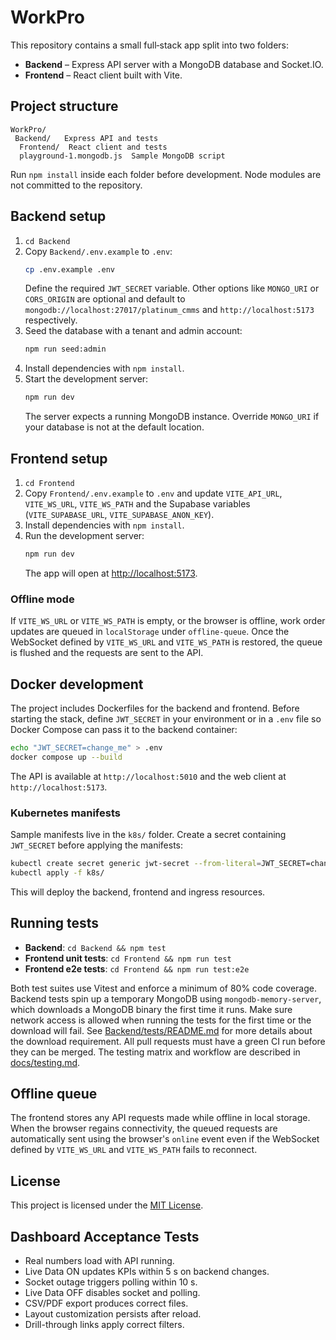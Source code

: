 # WorkPro

This repository contains a small full‑stack app split into two folders:

- **Backend** – Express API server with a MongoDB database and Socket.IO.
- **Frontend** – React client built with Vite.

## Project structure

```
WorkPro/
 Backend/   Express API and tests
  Frontend/  React client and tests
  playground-1.mongodb.js  Sample MongoDB script
```

Run `npm install` inside each folder before development. Node modules are
not committed to the repository.

## Backend setup

1. `cd Backend`
2. Copy `Backend/.env.example` to `.env`:
   ```bash
   cp .env.example .env
   ```
   Define the required `JWT_SECRET` variable. Other options like `MONGO_URI`
   or `CORS_ORIGIN` are optional and default to
   `mongodb://localhost:27017/platinum_cmms` and `http://localhost:5173`
   respectively.
3. Seed the database with a tenant and admin account:
   ```bash
   npm run seed:admin
   ```
4. Install dependencies with `npm install`.
5. Start the development server:
   ```bash
   npm run dev
   ```
   The server expects a running MongoDB instance. Override `MONGO_URI` if your
   database is not at the default location.

## Frontend setup

1. `cd Frontend`
2. Copy `Frontend/.env.example` to `.env` and update `VITE_API_URL`,
   `VITE_WS_URL`, `VITE_WS_PATH` and the Supabase variables (`VITE_SUPABASE_URL`,
   `VITE_SUPABASE_ANON_KEY`).
3. Install dependencies with `npm install`.
4. Run the development server:
   ```bash
   npm run dev
   ```
   The app will open at [http://localhost:5173](http://localhost:5173).

### Offline mode

If `VITE_WS_URL` or `VITE_WS_PATH` is empty, or the browser is offline, work order updates are
queued in `localStorage` under `offline-queue`. Once the WebSocket defined by `VITE_WS_URL` and `VITE_WS_PATH` is restored, the queue is flushed and the requests are sent to the API.

## Docker development

The project includes Dockerfiles for the backend and frontend. Before starting
the stack, define `JWT_SECRET` in your environment or in a `.env` file so Docker
Compose can pass it to the backend container:

```bash
echo "JWT_SECRET=change_me" > .env
docker compose up --build
```

The API is available at `http://localhost:5010` and the web client at
`http://localhost:5173`.

### Kubernetes manifests

Sample manifests live in the `k8s/` folder. Create a secret containing
`JWT_SECRET` before applying the manifests:

```bash
kubectl create secret generic jwt-secret --from-literal=JWT_SECRET=change_me
kubectl apply -f k8s/
```

This will deploy the backend, frontend and ingress resources.

## Running tests

- **Backend**: `cd Backend && npm test`
- **Frontend unit tests**: `cd Frontend && npm run test`
- **Frontend e2e tests**: `cd Frontend && npm run test:e2e`

Both test suites use Vitest and enforce a minimum of 80% code coverage. Backend
tests spin up a temporary MongoDB using `mongodb-memory-server`, which
downloads a MongoDB binary the first time it runs. Make sure network access is
allowed when running the tests for the first time or the download will fail.
See [Backend/tests/README.md](Backend/tests/README.md) for more details about
the download requirement. All pull requests must have a green CI run before
they can be merged. The testing matrix and workflow are described in
[docs/testing.md](docs/testing.md).

## Offline queue

The frontend stores any API requests made while offline in local storage. When
the browser regains connectivity, the queued requests are automatically sent
using the browser's `online` event even if the WebSocket defined by `VITE_WS_URL` and `VITE_WS_PATH` fails to reconnect.

## License

This project is licensed under the [MIT License](LICENSE).


## Dashboard Acceptance Tests

- Real numbers load with API running.
- Live Data ON updates KPIs within 5 s on backend changes.
- Socket outage triggers polling within 10 s.
- Live Data OFF disables socket and polling.
- CSV/PDF export produces correct files.
- Layout customization persists after reload.
- Drill-through links apply correct filters.
